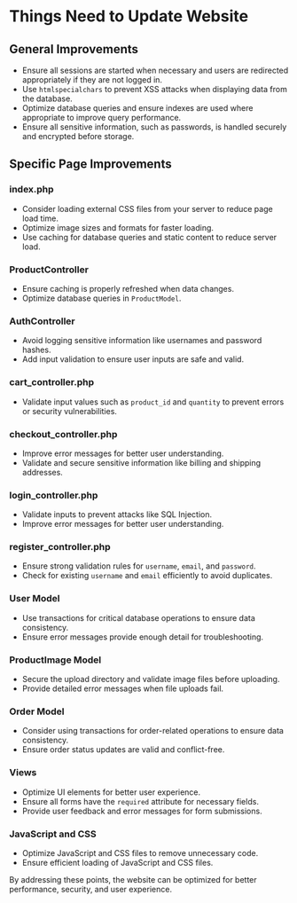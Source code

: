 # Things Need to Update Website

## General Improvements
- Ensure all sessions are started when necessary and users are redirected appropriately if they are not logged in.
- Use `htmlspecialchars` to prevent XSS attacks when displaying data from the database.
- Optimize database queries and ensure indexes are used where appropriate to improve query performance.
- Ensure all sensitive information, such as passwords, is handled securely and encrypted before storage.

## Specific Page Improvements

### index.php
- Consider loading external CSS files from your server to reduce page load time.
- Optimize image sizes and formats for faster loading.
- Use caching for database queries and static content to reduce server load.

### ProductController
- Ensure caching is properly refreshed when data changes.
- Optimize database queries in `ProductModel`.

### AuthController
- Avoid logging sensitive information like usernames and password hashes.
- Add input validation to ensure user inputs are safe and valid.

### cart_controller.php
- Validate input values such as `product_id` and `quantity` to prevent errors or security vulnerabilities.

### checkout_controller.php
- Improve error messages for better user understanding.
- Validate and secure sensitive information like billing and shipping addresses.

### login_controller.php
- Validate inputs to prevent attacks like SQL Injection.
- Improve error messages for better user understanding.

### register_controller.php
- Ensure strong validation rules for `username`, `email`, and `password`.
- Check for existing `username` and `email` efficiently to avoid duplicates.

### User Model
- Use transactions for critical database operations to ensure data consistency.
- Ensure error messages provide enough detail for troubleshooting.

### ProductImage Model
- Secure the upload directory and validate image files before uploading.
- Provide detailed error messages when file uploads fail.

### Order Model
- Consider using transactions for order-related operations to ensure data consistency.
- Ensure order status updates are valid and conflict-free.

### Views
- Optimize UI elements for better user experience.
- Ensure all forms have the `required` attribute for necessary fields.
- Provide user feedback and error messages for form submissions.

### JavaScript and CSS
- Optimize JavaScript and CSS files to remove unnecessary code.
- Ensure efficient loading of JavaScript and CSS files.

By addressing these points, the website can be optimized for better performance, security, and user experience.
